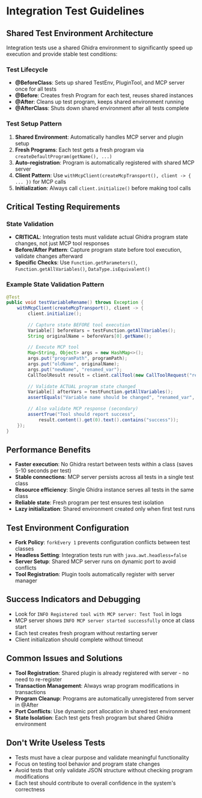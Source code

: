 # Integration Test Guidelines

## Shared Test Environment Architecture
Integration tests use a shared Ghidra environment to significantly speed up execution and provide stable test conditions:

### Test Lifecycle
- **@BeforeClass**: Sets up shared TestEnv, PluginTool, and MCP server once for all tests
- **@Before**: Creates fresh Program for each test, reuses shared instances
- **@After**: Cleans up test program, keeps shared environment running
- **@AfterClass**: Shuts down shared environment after all tests complete

### Test Setup Pattern
1. **Shared Environment**: Automatically handles MCP server and plugin setup
2. **Fresh Programs**: Each test gets a fresh program via `createDefaultProgram(getName(), ...)`
3. **Auto-registration**: Program is automatically registered with shared MCP server
4. **Client Pattern**: Use `withMcpClient(createMcpTransport(), client -> { ... })` for MCP calls
5. **Initialization**: Always call `client.initialize()` before making tool calls

## Critical Testing Requirements

### State Validation
- **CRITICAL**: Integration tests must validate actual Ghidra program state changes, not just MCP tool responses
- **Before/After Pattern**: Capture program state before tool execution, validate changes afterward
- **Specific Checks**: Use `Function.getParameters()`, `Function.getAllVariables()`, `DataType.isEquivalent()`

### Example State Validation Pattern
```java
@Test
public void testVariableRename() throws Exception {
    withMcpClient(createMcpTransport(), client -> {
        client.initialize();
        
        // Capture state BEFORE tool execution
        Variable[] beforeVars = testFunction.getAllVariables();
        String originalName = beforeVars[0].getName();
        
        // Execute MCP tool
        Map<String, Object> args = new HashMap<>();
        args.put("programPath", programPath);
        args.put("oldName", originalName);
        args.put("newName", "renamed_var");
        CallToolResult result = client.callTool(new CallToolRequest("rename-variables", args));
        
        // Validate ACTUAL program state changed
        Variable[] afterVars = testFunction.getAllVariables();
        assertEquals("Variable name should be changed", "renamed_var", afterVars[0].getName());
        
        // Also validate MCP response (secondary)
        assertTrue("Tool should report success", 
            result.content().get(0).text().contains("success"));
    });
}
```

## Performance Benefits
- **Faster execution**: No Ghidra restart between tests within a class (saves 5-10 seconds per test)
- **Stable connections**: MCP server persists across all tests in a single test class
- **Resource efficiency**: Single Ghidra instance serves all tests in the same class
- **Reliable state**: Fresh program per test ensures test isolation
- **Lazy initialization**: Shared environment created only when first test runs

## Test Environment Configuration
- **Fork Policy**: `forkEvery 1` prevents configuration conflicts between test classes
- **Headless Setting**: Integration tests run with `java.awt.headless=false`
- **Server Setup**: Shared MCP server runs on dynamic port to avoid conflicts
- **Tool Registration**: Plugin tools automatically register with server manager

## Success Indicators and Debugging
- Look for `INFO Registered tool with MCP server: Test Tool` in logs
- MCP server shows `INFO MCP server started successfully` once at class start
- Each test creates fresh program without restarting server
- Client initialization should complete without timeout

## Common Issues and Solutions
- **Tool Registration**: Shared plugin is already registered with server - no need to re-register
- **Transaction Management**: Always wrap program modifications in transactions
- **Program Cleanup**: Programs are automatically unregistered from server in @After
- **Port Conflicts**: Use dynamic port allocation in shared test environment
- **State Isolation**: Each test gets fresh program but shared Ghidra environment

## Don't Write Useless Tests
- Tests must have a clear purpose and validate meaningful functionality
- Focus on testing tool behavior and program state changes
- Avoid tests that only validate JSON structure without checking program modifications
- Each test should contribute to overall confidence in the system's correctness